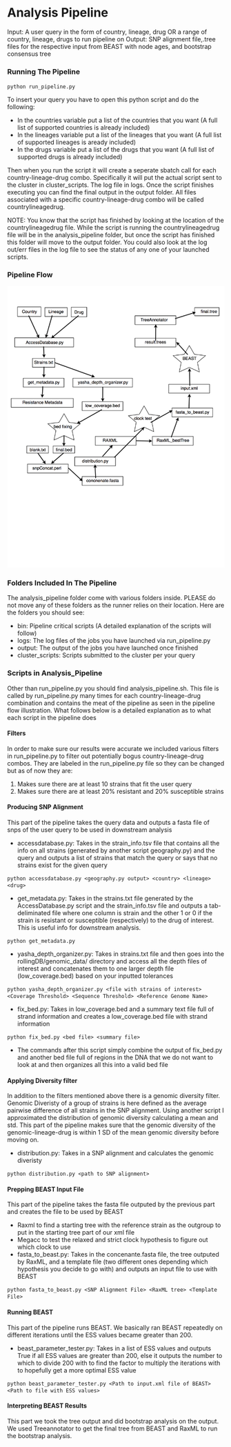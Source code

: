 # Analysis Pipeline

Input: A user query in the form of country, lineage, drug OR a range of country, lineage, drugs to run pipeline on
Output: SNP alignment file,.tree files for the respective input from BEAST with node ages, and bootstrap consensus tree

### Running The Pipeline

```shell
python run_pipeline.py 
```
To insert your query you have to open this python script and do the following:
* In the countries variable put a list of the countries that you want (A full list of supported countries is already included)
* In the lineages variable put a list of the lineages that you want (A full list of supported lineages is aready included)
* In the drugs variable put a list of the drugs that you want (A full list of supported drugs is already included)

Then when you run the script it will create a seperate sbatch call for each country-lineage-drug combo. Specifically it will put the actual script sent to the cluster in cluster_scripts. The log file in logs. Once the script finishes executing you can find the final output in the output folder. All files associated with a specific country-lineage-drug combo will be called countrylineagedrug.

NOTE: You know that the script has finished by looking at the location of the countrylineagedrug file. While the script is running the countrylineagedrug file will be in the analysis_pipeline folder, but once the script has finished this folder will move to the output folder. You could also look at the log out/err files in the log file to see the status of any one of your launched scripts.

### Pipeline Flow
![alt text][logo]

[logo]: flow.png "Analysis Pipeline Flow"

### Folders Included In The Pipeline
The analysis_pipeline folder come with various folders inside. PLEASE do not move any of these folders as the runner relies on their location. Here are the folders you should see: 
* bin: Pipeline critical scripts (A detailed explanation of the scripts will follow)
* logs: The log files of the jobs you have launched via run_pipeline.py
* output: The output of the jobs you have launched once finished
* cluster_scripts: Scripts submitted to the cluster per your query

### Scripts in Analysis_Pipeline
Other than run_pipeline.py you should find analysis_pipeline.sh. This file is called by run_pipeline.py many times for each country-lineage-drug combination and contains the meat of the pipeline as seen in the pipeline flow illustration. What follows below is a detailed explanation as to what each script in the pipeline does

#### Filters
In order to make sure our results were accurate we included various filters in run_pipeline.py to filter out potentially bogus country-lineage-drug combos. They are labeled in the run_pipeline.py file so they can be changed but as of now they are:
1. Makes sure there are at least 10 strains that fit the user query
2. Makes sure there are at least 20% resistant and 20% susceptible strains

#### Producing SNP Alignment
This part of the pipeline takes the query data and outputs a fasta file of snps of the user query to be used in downstream analysis

* accessdatabase.py: Takes in the strain_info.tsv file that contains all the info on all strains (generated by another script geography.py) and the query and outputs a list of strains that match the query or says that no strains exist for the given query

```shell
python accessdatabase.py <geography.py output> <country> <lineage> <drug> 
```
* get_metadata.py: Takes in the strains.txt file generated by the AccessDatabase.py script and the strain_info.tsv file and outputs a tab-deliminated file where one column is strain and the other 1 or 0 if the strain is resistant or susceptible (respectively) to the drug of interest. This is useful info for downstream analysis.
```shell
python get_metadata.py 
```
* yasha_depth_organizer.py: Takes in strains.txt file and then goes into the rollingDB/genomic_data/ directory and access all the depth files of interest and concatenates them to one larger depth file (low_coverage.bed) based on your inputted tolerances
```shell
python yasha_depth_organizer.py <file with strains of interest> <Coverage Threshold> <Sequence Threshold> <Reference Genome Name> 
```
* fix_bed.py: Takes in low_coverage.bed and a summary text file full of strand information and creates a low_coverage.bed file with strand information
```shell
python fix_bed.py <bed file> <summary file> 
```
* The commands after this script simply combine the output of fix_bed.py and another bed file full of regions in the DNA that we do not want to look at and then organizes all this into a valid bed file

#### Applying Diversity filter
In addition to the filters mentioned above there is a genomic diversity filter. Genomic Diveristy of a group of strains is here defined as the average pairwise difference of all strains in the SNP alignment. Using another script I approximated the distribution of genomic diversity calculating a mean and std. This part of the pipeline makes sure that the genomic diversity of the genomic-lineage-drug is within 1 SD of the mean genomic diversity before moving on.

* distribution.py: Takes in a SNP alignment and calculates the genomic diveristy
```shell
python distribution.py <path to SNP alignment> 
```

#### Prepping BEAST Input File
This part of the pipeline takes the fasta file outputed by the previous part and creates the file to be used by BEAST

* Raxml to find a starting tree with the reference strain as the outgroup to put in the starting tree part of our xml file
* Megacc to test the relaxed and strict clock hypothesis to figure out which clock to use
* fasta_to_beast.py: Takes in the concenante.fasta file, the tree outputed by RaxML, and a template file (two different ones depending which hypothesis you decide to go with) and outputs an input file to use with BEAST
```shell
python fasta_to_beast.py <SNP Alignment File> <RaxML tree> <Template File>  
```

#### Running BEAST
This part of the pipeline runs BEAST. We basically ran BEAST repeatedly on different iterations until the ESS values became greater than 200.
* beast_parameter_tester.py: Takes in a list of ESS values and outputs True if all ESS values are greater than 200, else it outputs the number to which to divide 200 with to find the factor to multiply the iterations with to hopefully get a more optimal ESS value
```shell
python beast_parameter_tester.py <Path to input.xml file of BEAST> <Path to file with ESS values>  
```

#### Interpreting BEAST Results
This part we took the tree output and did bootstrap analysis on the output. We used Treeannotator to get the final tree from BEAST and RaxML to run the bootstrap analysis.
